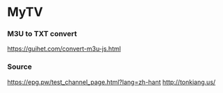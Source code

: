 # MyTV


### M3U to TXT convert
https://guihet.com/convert-m3u-js.html


### Source 
https://epg.pw/test_channel_page.html?lang=zh-hant
http://tonkiang.us/
